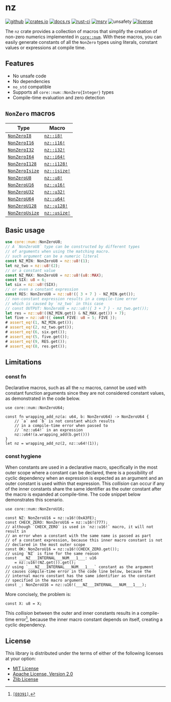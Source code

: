 # nz

[![github]](https://github.com/noelhorvath/nz)
[![crates.io]](https://crates.io/crates/nz)
[![docs.rs]](https://docs.rs/nz)
[![rust-ci]](https://github.com/noelhorvath/nz/actions/workflows/rust.yml)
[![msrv]](https://releases.rs/docs/1.56.0/)
![unsafety]
[![license]](#license)

[github]: https://img.shields.io/badge/github-8da0cb?style=for-the-badge&logo=github
[crates.io]: https://img.shields.io/crates/v/nz?style=for-the-badge&logo=rust
[docs.rs]: https://img.shields.io/docsrs/nz/latest?style=for-the-badge&logo=docs.rs
[rust-ci]: https://img.shields.io/github/actions/workflow/status/noelhorvath/nz/rust.yml?style=for-the-badge&logo=github
[msrv]: https://img.shields.io/badge/MSRV-1.56.0-F21D1D?style=for-the-badge&logo=rust
[unsafety]: https://img.shields.io/badge/unsafe-forbidden-brightgreen?style=for-the-badge&logo=rust
[license]: https://img.shields.io/badge/License-MIT_OR_Zlib_OR_APACHE_2.0-blue?style=for-the-badge

The `nz` crate provides a collection of macros that simplify the creation
of non-zero numerics implemented in [`core::num`](https://doc.rust-lang.org/core/num/index.html).
With these macros, you can easily generate constants of all the `NonZero`
types using literals, constant values or expressions at compile time.

## Features

* No unsafe code
* No dependencies
* `no_std` compatible
* Supports all `core::num::NonZero{Integer}` types
* Compile-time evaluation and zero detection

## `NonZero` macros

| Type | Macro |
|------|-------|
| [`NonZeroI8`](https://doc.rust-lang.org/stable/core/num/struct.NonZeroI8.html) | [`nz::i8!`](https://docs.rs/nz/latest/nz/macro.i8.html) |
| [`NonZeroI16`](https://doc.rust-lang.org/stable/core/num/struct.NonZeroI16.html) | [`nz::i16!`](https://docs.rs/nz/latest/nz/macro.i16.html) |
| [`NonZeroI32`](https://doc.rust-lang.org/stable/core/num/struct.NonZeroI32.html) | [`nz::i32!`](https://docs.rs/nz/latest/nz/macro.i32.html) |
| [`NonZeroI64`](https://doc.rust-lang.org/stable/core/num/struct.NonZeroI64.html) | [`nz::i64!`](https://docs.rs/nz/latest/nz/macro.i64.html) |
| [`NonZeroI128`](https://doc.rust-lang.org/stable/core/num/struct.NonZeroI128.html) | [`nz::i128!`](https://docs.rs/nz/latest/nz/macro.i128.html) |
| [`NonZeroIsize`](https://doc.rust-lang.org/stable/core/num/struct.NonZeroIsize.html) | [`nz::isize!`](https://docs.rs/nz/latest/nz/macro.isize.html) |
| [`NonZeroU8`](https://doc.rust-lang.org/stable/core/num/struct.NonZeroU8.html) | [`nz::u8!`](https://docs.rs/nz/latest/nz/macro.u8.html) |
| [`NonZeroU16`](https://doc.rust-lang.org/stable/core/num/struct.NonZeroU16.html) | [`nz::u16!`](https://docs.rs/nz/latest/nz/macro.u16.html) |
| [`NonZeroU32`](https://doc.rust-lang.org/stable/core/num/struct.NonZeroU32.html) | [`nz::u32!`](https://docs.rs/nz/latest/nz/macro.u32.html) |
| [`NonZeroU64`](https://doc.rust-lang.org/stable/core/num/struct.NonZeroU64.html) | [`nz::u64!`](https://docs.rs/nz/latest/nz/macro.u64.html) |
| [`NonZeroU128`](https://doc.rust-lang.org/stable/core/num/struct.NonZeroU128.html) | [`nz::u128!`](https://docs.rs/nz/latest/nz/macro.u128.html) |
| [`NonZeroUsize`](https://doc.rust-lang.org/stable/core/num/struct.NonZeroUsize.html) | [`nz::usize!`](https://docs.rs/nz/latest/nz/macro.usize.html) |

## Basic usage

```rust
use core::num::NonZeroU8;
// A `NonZeroU8` type can be constructed by different types
// of arguments when using the matching macro.
// such argument can be a numeric literal
const NZ_MIN: NonZeroU8 = nz::u8!(1);
let nz_two = nz::u8!(2);
// or a constant value
const NZ_MAX: NonZeroU8 = nz::u8!(u8::MAX);
const SIX: u8 = 6;
let six = nz::u8!(SIX);
// or even a constant expression
const RES: NonZeroU8 = nz::u8!({ 3 + 7 } - NZ_MIN.get());
// non-constant expression results in a compile-time error
// which is caused by `nz_two` in this case
// const OUTPUT: NonZeroU8 = nz::u8!({ 3 + 7 } - nz_two.get());
let res = nz::u8!((NZ_MIN.get() & NZ_MAX.get()) + 7);
let five = nz::u8!({ const FIVE: u8 = 5; FIVE });
# assert_eq!(1, NZ_MIN.get());
# assert_eq!(2, nz_two.get());
# assert_eq!(6, six.get());
# assert_eq!(5, five.get());
# assert_eq!(9, RES.get());
# assert_eq!(8, res.get());
```

## Limitations

### const fn

Declarative macros, such as all the `nz` macros, cannot be used with
constant function arguments since they are not considered constant
values, as demonstrated in the code below.

```rust, compile_fail
use core::num::NonZeroU64;

const fn wrapping_add_nz(a: u64, b: NonZeroU64) -> NonZeroU64 {
    // `a` and `b` is not constant which results
    // in a compile-time error when passed to
    // `nz::u64!` in an expression
    nz::u64!(a.wrapping_add(b.get()))
}
let nz = wrapping_add_nz(2, nz::u64!(1));
```

### const hygiene

When constants are used in a declarative macro, specifically in the
most outer scope where a constant can be declared, there is a possibility
of cyclic dependency when an expression is expected as an argument and an
outer constant is used within that expression. This *collision* can occur
if any of the inner constants share the same identifier as the outer constant
after the macro is expanded at compile-time. The code snippet below demonstrates
this scenario.

```rust, compile_fail
use core::num::NonZeroU16;

const NZ: NonZeroU16 = nz::u16!(0xA3FE);
const CHECK_ZERO: NonZeroU16 = nz::u16!(777);
// although `CHECK_ZERO` is used in `nz::u16!` macro, it will not result in
// an error when a constant with the same name is passed as part
// of a constant expression, because this inner macro constant is not
// declared in the most outer scope
const OK: NonZeroU16 = nz::u16!(CHECK_ZERO.get());
// using `NZ` is fine for the same reason
const ___NZ___INTERNAL___NUM___1___: u16
    = nz::u16!(NZ.get()).get();
// using `___NZ___INTERNAL___NUM___1___` constant as the argument
// causes compile-time error in the code line below, because the
// internal macro constant has the same identifier as the constant
// specified in the macro argument
const _: NonZeroU16 = nz::u16!(___NZ___INTERNAL___NUM___1___);
```

More concisely, the problem is:

```rust, compile_fail
const X: u8 = X;
```

This *collision* between the outer and inner constants results in a compile-time
error[^cd_error], because the inner macro constant depends on itself, creating
a cyclic dependency.

[^cd_error]: [`[E0391]`](https://doc.rust-lang.org/error_codes/E0391.html),

## License

This library is distributed under the terms of either of the following licenses at your option:

- [MIT License](http://opensource.org/licenses/MIT)
- [Apache License, Version 2.0](http://www.apache.org/licenses/LICENSE-2.0)
- [Zlib License](http://www.apache.org/licenses/LICENSE-2.0)
